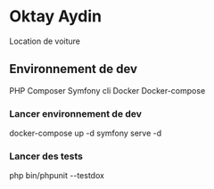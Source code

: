 # Oktay Aydin
Location de voiture 

## Environnement de dev
PHP
Composer
Symfony cli
Docker
Docker-compose

### Lancer environnement de dev
docker-compose up -d
symfony serve -d

### Lancer des tests
php bin/phpunit --testdox


